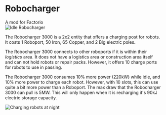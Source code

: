 # Robocharger
A mod for Factorio  
![Idle Robocharger](http://i.imgur.com/OcxFlBr.gif) 

The Robocharger 3000 is a 2x2 entity that offers a charging post for robots. It costs 1 Roboport, 50 Iron, 65 Copper, and 2 Big electric poles.

The Robocharger 3000 connects to other roboports if it is within their *logistics* area. It does not have a logistics area or construction area itself and can not hold robots or repair packs. However, it offers 10 charge ports for robots to use in passing. 

The Robocharger 3000 consumes 10% more power (220kW) while idle, and 10% more power to charge each robot. However, with 10 slots, this can use quite a bit more power than a Roboport. The max draw that the Robocharger 3000 can pull is 5MW. This will only happen when it is recharging it's 90kJ electric storage capacity.

![Charging robots at night](http://i.imgur.com/wqWr5pG.png)
